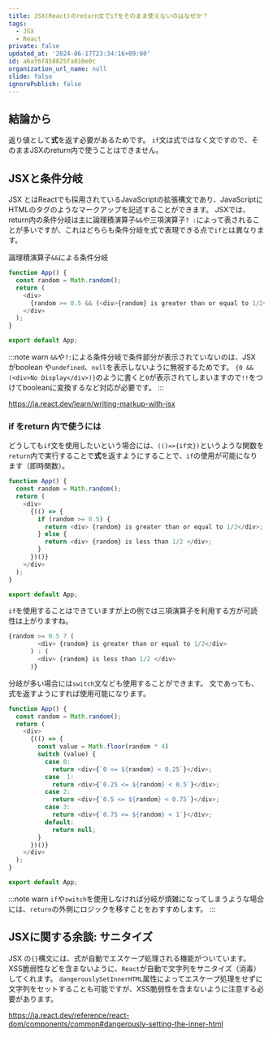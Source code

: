 ```yaml
---
title: JSX(React)のreturn文でifをそのまま使えないのはなぜか？
tags:
  - JSX
  - React
private: false
updated_at: '2024-06-17T23:34:16+09:00'
id: a6af6f458825fa010e0c
organization_url_name: null
slide: false
ignorePublish: false
---
```


## 結論から
返り値として**式**を返す必要があるためです。
`if`文は式ではなく文ですので、そのままJSXのreturn内で使うことはできません。

## JSXと条件分岐
JSX とはReactでも採用されているJavaScriptの拡張構文であり、JavaScriptにHTMLのタグのようなマークアップを記述することができます。
JSXでは、return内の条件分岐は主に論理積演算子`&&`や三項演算子`? :`によって表されることが多いですが、これはどちらも条件分岐を式で表現できる点で`if`とは異なります。

論理積演算子`&&`による条件分岐
```js:App.js
function App() {
  const random = Math.random();
  return (
    <div>
      {random >= 0.5 && (<div>{random} is greater than or equal to 1/2</div>)}
    </div>
  );
}

export default App;
```
:::note warn
`&&`や`?:`による条件分岐で条件部分が表示されていないのは、JSX がboolean や`undefined`、`null`を表示しないように無視するためです。
`{0 && (<div>No Display</div>)}`のように書くと`0`が表示されてしまいますので`!!`をつけてbooleanに変換するなど対応が必要です。
:::

https://ja.react.dev/learn/writing-markup-with-jsx

### if をreturn 内で使うには
どうしても`if`文を使用したいという場合には、`(()=>{if文})`というような関数を`return`内で実行することで**式**を返すようにすることで、`if`の使用が可能になります（即時関数）。
```js:App.js
function App() {
  const random = Math.random();
  return (
    <div>
      {(() => {
        if (random >= 0.5) {
          return <div> {random} is greater than or equal to 1/2</div>;
        } else {
          return <div> {random} is less than 1/2 </div>;
        }
      })()}
    </div>
  );
}

export default App;
```
`if`を使用することはできていますが上の例では三項演算子を利用する方が可読性は上がりますね。
```js
{random >= 0.5 ? (
        <div> {random} is greater than or equal to 1/2</div>
      ) : (
        <div> {random} is less than 1/2 </div>
      )}
```

分岐が多い場合には`switch`文なども使用することができます。
文であっても、式を返すようにすれば使用可能になります。
```js:App.js
function App() {
  const random = Math.random();
  return (
    <div>
      {(() => {
        const value = Math.floor(random * 4)
        switch (value) {
          case 0:
            return <div>{`0 <= ${random} < 0.25`}</div>;
          case  1:
            return <div>{`0.25 <= ${random} < 0.5`}</div>;
          case 2:
            return <div>{`0.5 <= ${random} < 0.75`}</div>;
          case 3:
            return <div>{`0.75 <= ${random} < 1`}</div>;
          default:
            return null;
        }
      })()}
    </div>
  );
}

export default App;
```


:::note warn
`if`や`switch`を使用しなければ分岐が煩雑になってしまうような場合には、`return`の外側にロジックを移すことをおすすめします。
:::

## JSXに関する余談: サニタイズ
JSX の`{}`構文には、式が自動でエスケープ処理される機能がついています。
XSS脆弱性などを含まないように、`React`が自動で文字列をサニタイズ（消毒）してくれます。
`dangerouslySetInnerHTML`属性によってエスケープ処理をせずに文字列をセットすることも可能ですが、XSS脆弱性を含まないように注意する必要があります。

https://ja.react.dev/reference/react-dom/components/common#dangerously-setting-the-inner-html
